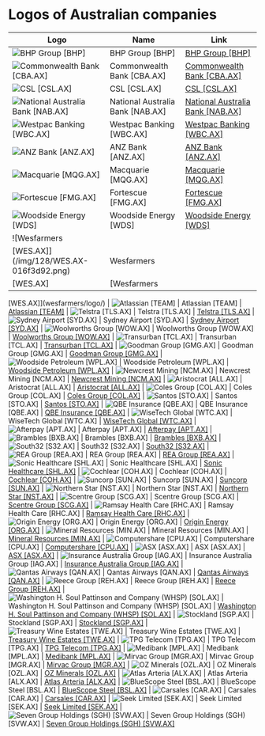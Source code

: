 # Logos of Australian companies

| Logo | Name  | Link |
| ---- | ----  | ---- |
| ![BHP Group [BHP]](/img/128/BHP-0d623edd.png) | BHP Group [BHP] | [BHP Group [BHP]](bhp-group/logo/)
| ![Commonwealth Bank [CBA.AX]](/img/128/CBA.AX-49d0e8e6.png) | Commonwealth Bank [CBA.AX] | [Commonwealth Bank [CBA.AX]](commonwealth-bank/logo/)
| ![CSL [CSL.AX]](/img/128/CSL.AX-2073ce3a.png) | CSL [CSL.AX] | [CSL [CSL.AX]](csl/logo/)
| ![National Australia Bank [NAB.AX]](/img/128/NAB.AX-fe1b3e76.png) | National Australia Bank [NAB.AX] | [National Australia Bank [NAB.AX]](national-australia-bank/logo/)
| ![Westpac Banking [WBC.AX]](/img/128/WBC.AX-be54bd37.png) | Westpac Banking [WBC.AX] | [Westpac Banking [WBC.AX]](westpac-banking/logo/)
| ![ANZ Bank [ANZ.AX]](/img/128/ANZ.AX-9455dda9.png) | ANZ Bank [ANZ.AX] | [ANZ Bank [ANZ.AX]](anz-bank/logo/)
| ![Macquarie [MQG.AX]](/img/128/MQG.AX-8c7b1549.png) | Macquarie [MQG.AX] | [Macquarie [MQG.AX]](macquarie/logo/)
| ![Fortescue [FMG.AX]](/img/128/FMG.AX-92cf8aa4.png) | Fortescue [FMG.AX] | [Fortescue [FMG.AX]](fortescue/logo/)
| ![Woodside Energy [WDS]](/img/128/WDS-05ddffee.png) | Woodside Energy [WDS] | [Woodside Energy [WDS]](woodside-energy/logo/)
| ![Wesfarmers
 [WES.AX]](/img/128/WES.AX-016f3d92.png) | Wesfarmers
 [WES.AX] | [Wesfarmers
 [WES.AX]](wesfarmers/logo/)
| ![Atlassian [TEAM]](/img/128/TEAM-f38f0d63.png) | Atlassian [TEAM] | [Atlassian [TEAM]](atlassian/logo/)
| ![Telstra [TLS.AX]](/img/128/TLS.AX-08b961e3.png) | Telstra [TLS.AX] | [Telstra [TLS.AX]](telstra/logo/)
| ![Sydney Airport [SYD.AX]](/img/128/SYD.AX-cfb226d7.png) | Sydney Airport [SYD.AX] | [Sydney Airport [SYD.AX]](sydney-airport/logo/)
| ![Woolworths Group [WOW.AX]](/img/128/WOW.AX-36be4a65.png) | Woolworths Group [WOW.AX] | [Woolworths Group [WOW.AX]](woolworths-group/logo/)
| ![Transurban [TCL.AX]](/img/128/TCL.AX-a63fbdac.png) | Transurban [TCL.AX] | [Transurban [TCL.AX]](transurban/logo/)
| ![Goodman Group [GMG.AX]](/img/128/GMG.AX-215f3e08.png) | Goodman Group [GMG.AX] | [Goodman Group [GMG.AX]](goodman/logo/)
| ![Woodside Petroleum
 [WPL.AX]](/img/128/WPL.AX-884fa7d6.png) | Woodside Petroleum
 [WPL.AX] | [Woodside Petroleum
 [WPL.AX]](woodside-petroleum/logo/)
| ![Newcrest Mining
 [NCM.AX]](/img/128/NCM.AX-cb9b7bc1.png) | Newcrest Mining
 [NCM.AX] | [Newcrest Mining
 [NCM.AX]](newcrest-mining/logo/)
| ![Aristocrat [ALL.AX]](/img/128/ALL.AX-c9b3882a.png) | Aristocrat [ALL.AX] | [Aristocrat [ALL.AX]](aristocrat/logo/)
| ![Coles Group
 [COL.AX]](/img/128/COL.AX-58ddf655.png) | Coles Group
 [COL.AX] | [Coles Group
 [COL.AX]](coles-group/logo/)
| ![Santos
 [STO.AX]](/img/128/STO.AX-66b5a7f5.png) | Santos
 [STO.AX] | [Santos
 [STO.AX]](santos/logo/)
| ![QBE Insurance
 [QBE.AX]](/img/128/QBE.AX-dfdfc0e0.png) | QBE Insurance
 [QBE.AX] | [QBE Insurance
 [QBE.AX]](qbe-insurance/logo/)
| ![WiseTech Global
 [WTC.AX]](/img/128/WTC.AX-70b4137e.png) | WiseTech Global
 [WTC.AX] | [WiseTech Global
 [WTC.AX]](wisetech-global/logo/)
| ![Afterpay [APT.AX]](/img/128/APT.AX-52620c53.png) | Afterpay [APT.AX] | [Afterpay [APT.AX]](afterpay/logo/)
| ![Brambles [BXB.AX]](/img/128/BXB.AX-8fd2df80.png) | Brambles [BXB.AX] | [Brambles [BXB.AX]](brambles/logo/)
| ![South32 [S32.AX]](/img/128/S32.AX-54df0de3.png) | South32 [S32.AX] | [South32 [S32.AX]](south32/logo/)
| ![REA Group [REA.AX]](/img/128/REA.AX-aef60e32.png) | REA Group [REA.AX] | [REA Group [REA.AX]](rea-group/logo/)
| ![Sonic Healthcare [SHL.AX]](/img/128/SHL.AX-afbe9530.png) | Sonic Healthcare [SHL.AX] | [Sonic Healthcare [SHL.AX]](sonic-healthcare/logo/)
| ![Cochlear [COH.AX]](/img/128/COH.AX-a729421b.png) | Cochlear [COH.AX] | [Cochlear [COH.AX]](cochlear/logo/)
| ![Suncorp [SUN.AX]](/img/128/SUN.AX-dc9fe069.png) | Suncorp [SUN.AX] | [Suncorp [SUN.AX]](suncorp/logo/)
| ![Northern Star [NST.AX]](/img/128/NST.AX-d03cffb9.png) | Northern Star [NST.AX] | [Northern Star [NST.AX]](northern-star/logo/)
| ![Scentre Group [SCG.AX]](/img/128/SCG.AX-f3b8bd43.png) | Scentre Group [SCG.AX] | [Scentre Group [SCG.AX]](scentre-group/logo/)
| ![Ramsay Health Care [RHC.AX]](/img/128/RHC.AX-1630fe7e.png) | Ramsay Health Care [RHC.AX] | [Ramsay Health Care [RHC.AX]](ramsay-health-care/logo/)
| ![Origin Energy [ORG.AX]](/img/128/ORG.AX-96b588cd.png) | Origin Energy [ORG.AX] | [Origin Energy [ORG.AX]](origin-energy/logo/)
| ![Mineral Resources [MIN.AX]](/img/128/MIN.AX-c2b1555f.png) | Mineral Resources [MIN.AX] | [Mineral Resources [MIN.AX]](mineral-resources/logo/)
| ![Computershare [CPU.AX]](/img/128/CPU.AX-32677d77.png) | Computershare [CPU.AX] | [Computershare [CPU.AX]](computershare/logo/)
| ![ASX [ASX.AX]](/img/128/ASX.AX-c4156dc1.png) | ASX [ASX.AX] | [ASX [ASX.AX]](asx/logo/)
| ![Insurance Australia Group
 [IAG.AX]](/img/128/IAG.AX-85ae521b.png) | Insurance Australia Group
 [IAG.AX] | [Insurance Australia Group
 [IAG.AX]](insurance-australia-group/logo/)
| ![Qantas Airways
 [QAN.AX]](/img/128/QAN.AX-16c6cf7c.png) | Qantas Airways
 [QAN.AX] | [Qantas Airways
 [QAN.AX]](qantas-airways/logo/)
| ![Reece Group [REH.AX]](/img/128/REH.AX-f7db3280.png) | Reece Group [REH.AX] | [Reece Group [REH.AX]](reece/logo/)
| ![Washington H. Soul Pattinson and Company (WHSP) [SOL.AX]](/img/128/SOL.AX-2788cc45.png) | Washington H. Soul Pattinson and Company (WHSP) [SOL.AX] | [Washington H. Soul Pattinson and Company (WHSP) [SOL.AX]](washington-h-soul-pattinson/logo/)
| ![Stockland [SGP.AX]](/img/128/SGP.AX-c5389ce1.png) | Stockland [SGP.AX] | [Stockland [SGP.AX]](stockland/logo/)
| ![Treasury Wine Estates
 [TWE.AX]](/img/128/TWE.AX-4cf21eb6.png) | Treasury Wine Estates
 [TWE.AX] | [Treasury Wine Estates
 [TWE.AX]](treasury-wine-estates/logo/)
| ![TPG Telecom [TPG.AX]](/img/128/TPG.AX-378e6341.png) | TPG Telecom [TPG.AX] | [TPG Telecom [TPG.AX]](tpg-telecom/logo/)
| ![Medibank [MPL.AX]](/img/128/MPL.AX-f645178f.png) | Medibank [MPL.AX] | [Medibank [MPL.AX]](medibank/logo/)
| ![Mirvac Group [MGR.AX]](/img/128/MGR.AX-d4c80004.png) | Mirvac Group [MGR.AX] | [Mirvac Group [MGR.AX]](mirvac-group/logo/)
| ![OZ Minerals [OZL.AX]](/img/128/OZL.AX-8c23a449.png) | OZ Minerals [OZL.AX] | [OZ Minerals [OZL.AX]](oz-minerals/logo/)
| ![Atlas Arteria [ALX.AX]](/img/128/ALX.AX-9100adfc.png) | Atlas Arteria [ALX.AX] | [Atlas Arteria [ALX.AX]](atlas-arteria/logo/)
| ![BlueScope Steel [BSL.AX]](/img/128/BSL.AX-0a10eb03.png) | BlueScope Steel [BSL.AX] | [BlueScope Steel [BSL.AX]](bluescope-steel/logo/)
| ![Carsales [CAR.AX]](/img/128/CAR.AX-6c2f53ff.png) | Carsales [CAR.AX] | [Carsales [CAR.AX]](carsales/logo/)
| ![Seek Limited
 [SEK.AX]](/img/128/SEK.AX-8c20a270.png) | Seek Limited
 [SEK.AX] | [Seek Limited
 [SEK.AX]](seek-limited/logo/)
| ![Seven Group Holdings
 (SGH) [SVW.AX]](/img/128/SVW.AX-2e2168ec.png) | Seven Group Holdings
 (SGH) [SVW.AX] | [Seven Group Holdings
 (SGH) [SVW.AX]](seven-group-holdings/logo/)
